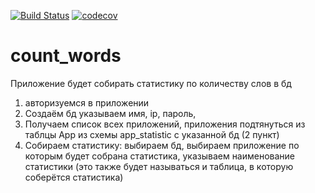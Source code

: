 [![Build Status](https://travis-ci.org/AlexandrKaleganov/count_words.svg?branch=master)](https://travis-ci.org/AlexandrKaleganov/count_words)
[![codecov](https://codecov.io/gh/AlexandrKaleganov/count_words/branch/master/graph/badge.svg)](https://codecov.io/gh/AlexandrKaleganov/count_words)

# count_words
Приложение будет собирать статистику по количеству слов в бд
1. авторизуемся в приложении
2. Создаём бд указываем имя, ip, пароль, 
3. Получаем список всех приложений, приложения подтянуться из таблцы App из схемы app_statistic  с указанной бд (2 пункт)
4. Собираем статистику: выбираем бд, выбираем приложение по которым будет собрана статистика, указываем наименование статистики
(это также будет называться и таблица, в которую соберётся статистика) 